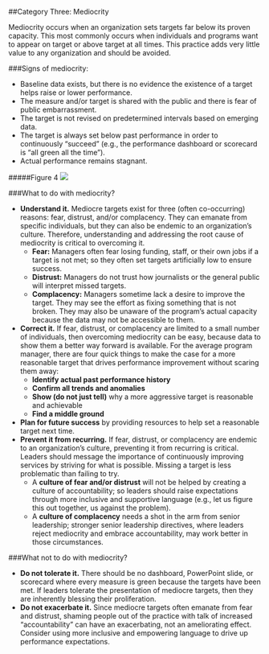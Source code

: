 ##Category Three: Mediocrity

Mediocrity occurs when an organization sets targets far below its proven capacity. This most commonly occurs when individuals and programs want to appear on target or above target at all times. This practice adds very little value to any organization and should be avoided. 

###Signs of mediocrity:
* Baseline data exists, but there is no evidence the existence of a target helps raise or lower performance.
* The measure and/or target is shared with the public and there is fear of public embarrassment.
* The target is not revised on predetermined intervals based on emerging data.
* The target is always set below past performance in order to continuously “succeed” (e.g., the performance dashboard or scorecard is “all green all the time”).
* Actual performance remains stagnant.

#####Figure 4
<img src="https://raw.githubusercontent.com/centerforgov/Setting-Performance-Targets/master/Figures/Target%20Setting%20Graphic%20-%20Figure%204.png">

###What to do with mediocrity?
* **Understand it.** Mediocre targets exist for three (often co-occurring) reasons: fear, distrust, and/or complacency. They can emanate from specific individuals, but they can also be endemic to an organization’s culture. Therefore, understanding and addressing the root cause of mediocrity is critical to overcoming it.
  * **Fear:** Managers often fear losing funding, staff, or their own jobs if a target is not met; so they often set targets artificially low to ensure success.
  * **Distrust:** Managers do not trust how journalists or the general public will interpret missed targets. 
  * **Complacency:** Managers sometime lack a desire to improve the target. They may see the effort as fixing something that is not broken. They may also be unaware of the program’s actual capacity because the data may not be accessible to them. 
* **Correct it.** If fear, distrust, or complacency are limited to a small number of individuals, then overcoming mediocrity can be easy, because data to show them a better way forward is available. For the average program manager, there are four quick things to make the case for a more reasonable target that drives performance improvement without scaring them away:
  * **Identify actual past performance history**
  * **Confirm all trends and anomalies**
  * **Show (do not just tell)** why a more aggressive target is reasonable and achievable
  * **Find a middle ground**
* **Plan for future success** by providing resources to help set a reasonable target next time.
* **Prevent it from recurring.** If fear, distrust, or complacency are endemic to an organization’s culture, preventing it from recurring is critical. Leaders should message the importance of continuously improving services by striving for what is possible. Missing a target is less problematic than failing to try. 
  * A **culture of fear and/or distrust** will not be helped by creating a culture of accountability; so leaders should raise expectations through more inclusive and supportive language (e.g., let us figure this out together, us against the problem). 
  * A **culture of complacency** needs a shot in the arm from senior leadership; stronger senior leadership directives, where leaders reject mediocrity and embrace accountability, may work better in those circumstances.

###What not to do with mediocrity?
* **Do not tolerate it.** There should be no dashboard, PowerPoint slide, or scorecard where every measure is green because the targets have been met. If leaders tolerate the presentation of mediocre targets, then they are inherently blessing their proliferation. 
* **Do not exacerbate it.** Since mediocre targets often emanate from fear and distrust, shaming people out of the practice with talk of increased “accountability” can have an exacerbating, not an ameliorating effect. Consider using more inclusive and empowering language to drive up performance expectations. 
